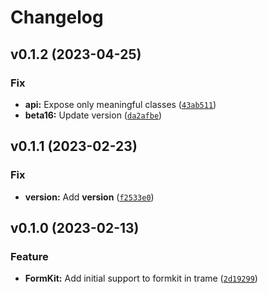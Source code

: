 # Changelog

<!--next-version-placeholder-->

## v0.1.2 (2023-04-25)
### Fix
* **api:** Expose only meaningful classes ([`43ab511`](https://github.com/Kitware/trame-formkit/commit/43ab511da6e245ac41a37a30801bdf8981560d0c))
* **beta16:** Update version ([`da2afbe`](https://github.com/Kitware/trame-formkit/commit/da2afbe888fad10c7c639120a7647c1041ddab3d))

## v0.1.1 (2023-02-23)
### Fix
* **version:** Add __version__ ([`f2533e0`](https://github.com/Kitware/trame-formkit/commit/f2533e08089eca61394ab4564c14a6fee6605a80))

## v0.1.0 (2023-02-13)
### Feature
* **FormKit:** Add initial support to formkit in trame ([`2d19299`](https://github.com/Kitware/trame-formkit/commit/2d19299c9e56fd24511fb093c04e08c97f73875e))
